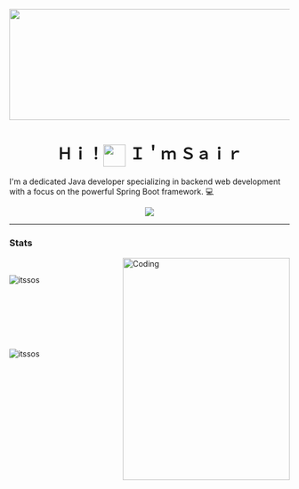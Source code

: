 <p align="center"><img align="center" width="600" height="200" src="https://media1.tenor.com/m/DimzPZMypFcAAAAd/laptop.gif"/></p>
<h1 align="center">Ｈｉ！<img align="center" width="40" src="https://media1.tenor.com/m/y0HnKKbCPAoAAAAC/duck-dancing-duck.gif"/> Ｉ＇ｍ Ｓａｉｒ</h1>

I'm a dedicated Java developer specializing in backend web development with a focus on the powerful Spring Boot framework. 💻

<p align="center"><img align="center" src="https://skillicons.dev/icons?i=java,spring,html,css,php,js"/></p>

---


<h3>Stats</h3>
<img align="right" alt="Coding" width="300" height="400" src="https://media1.tenor.com/m/7_taP4I7VNsAAAAC/muslim-cyber-army.gif" >
<br>


<p><img align="left" src="https://github-readme-stats.vercel.app/api/top-langs?username=itssos&show_icons=true&theme=dark&locale=en&layout=compact" alt="itssos" /></p>

<br><br><br><br><br><br><br>
<p>&nbsp;<img align="left" src="https://github-readme-stats.vercel.app/api?username=itssos&show_icons=true&theme=dark&locale=en" alt="itssos" /></p>
<br><br><br><br><br><br><br><br><br><br>

